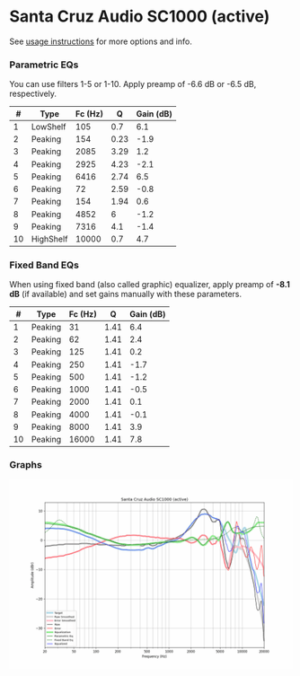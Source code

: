 # Santa Cruz Audio SC1000 (active)
See [usage instructions](https://github.com/jaakkopasanen/AutoEq#usage) for more options and info.

### Parametric EQs
You can use filters 1-5 or 1-10. Apply preamp of -6.6 dB or -6.5 dB, respectively.

|   # | Type      |   Fc (Hz) |    Q |   Gain (dB) |
|-----|-----------|-----------|------|-------------|
|   1 | LowShelf  |       105 | 0.7  |         6.1 |
|   2 | Peaking   |       154 | 0.23 |        -1.9 |
|   3 | Peaking   |      2085 | 3.29 |         1.2 |
|   4 | Peaking   |      2925 | 4.23 |        -2.1 |
|   5 | Peaking   |      6416 | 2.74 |         6.5 |
|   6 | Peaking   |        72 | 2.59 |        -0.8 |
|   7 | Peaking   |       154 | 1.94 |         0.6 |
|   8 | Peaking   |      4852 | 6    |        -1.2 |
|   9 | Peaking   |      7316 | 4.1  |        -1.4 |
|  10 | HighShelf |     10000 | 0.7  |         4.7 |

### Fixed Band EQs
When using fixed band (also called graphic) equalizer, apply preamp of **-8.1 dB** (if available) and set gains manually with these parameters.

|   # | Type    |   Fc (Hz) |    Q |   Gain (dB) |
|-----|---------|-----------|------|-------------|
|   1 | Peaking |        31 | 1.41 |         6.4 |
|   2 | Peaking |        62 | 1.41 |         2.4 |
|   3 | Peaking |       125 | 1.41 |         0.2 |
|   4 | Peaking |       250 | 1.41 |        -1.7 |
|   5 | Peaking |       500 | 1.41 |        -1.2 |
|   6 | Peaking |      1000 | 1.41 |        -0.5 |
|   7 | Peaking |      2000 | 1.41 |         0.1 |
|   8 | Peaking |      4000 | 1.41 |        -0.1 |
|   9 | Peaking |      8000 | 1.41 |         3.9 |
|  10 | Peaking |     16000 | 1.41 |         7.8 |

### Graphs
![](./Santa%20Cruz%20Audio%20SC1000%20(active).png)
